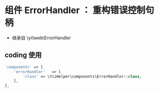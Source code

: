 # 组件 ErrorHandler ： 重构错误控制句柄
- 继承自 \yii\web\ErrorHandler

## coding 使用
```php
'components' => [
    'errorHandler'   => [
        'class' => \YiiHelper\components\ErrorHandler::class,
    ],
],
```